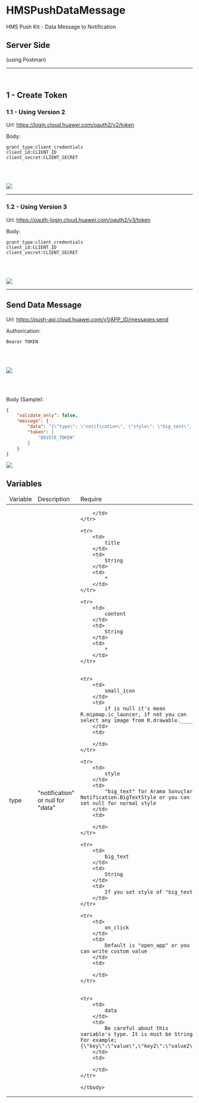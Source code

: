 # HMSPushDataMessage
HMS Push Kit - Data Message to Notification

## Server Side
(using Postman)

<hr>
<br>

## 1 - Create Token

### 1.1 - Using Version 2

Url: 
https://login.cloud.huawei.com/oauth2/v2/token

Body:
```
grant_type:client_credentials
client_id:CLIENT_ID
client_secret:CLIENT_SECRET
```

<br><br>

<img src="https://www.yuklio.com/f/qk7dg-create_token_v2.png">

------------------------------------------


### 1.2 - Using Version 3

Url: 
https://oauth-login.cloud.huawei.com/oauth2/v3/token

Body:
```
grant_type:client_credentials
client_id:CLIENT_ID
client_secret:CLIENT_SECRET
```

<br><br>

<img src="https://www.yuklio.com/f/KaUCn-create_token_v3.png">

------------------------------------------

## Send Data Message

Url:
https://push-api.cloud.huawei.com/v1/APP_ID/messages:send

Authorication:
```
Bearer TOKEN
```

<br><br>

<img src="https://www.yuklio.com/f/mNQMe-send_data_auth_2.png">


<br><br>

Body (Sample):

```json
{
    "validate_only": false,
    "message": {
        "data": "{\"type\": \"notification\", \"style\": \"big_text\", \"title\": \"NOTIFICATION TITLE\", \"content\": \"CONTENT\", \"big_text\": \"Lorem ipsum dolor sit amet, consectetur adipiscing elit.\", \"small_icon\": \"custom_icon\",  \"on_click\": \"open_app\", \"data\": {\"key\":\"value\",\"key2\":\"value2\"} }",
        "token": [
            "DEVICE_TOKEN"
        ]
    }
}
```

<img src="https://www.yuklio.com/f/6diTM-send_data_message.png">



## Variables

<table width="100%">
    <thead>
        <tr>
            <td>
                Variable
            </td>
            <td>
                Description
            </td>
            <td>
                Require
            </td>
        </tr>
    </thead>
    <tbody>
    <tr>
        <td>
            type
        </td>
        <td>
            "notification" or null for "data" 
        </td>
        <td>
            
        </td>
    </tr>
    
    <tr>
        <td>
            title
        </td>
        <td>
            String 
        </td>
        <td>
            *
        </td>
    </tr>
    
    <tr>
        <td>
            content
        </td>
        <td>
            String 
        </td>
        <td>
            *
        </td>
    </tr>
    
    
    <tr>
        <td>
            small_icon
        </td>
        <td>
            if is null it's mean R.mipmap.ic_launcer, if not you can select any image from R.drawable.____  
        </td>
        <td>
            
        </td>
    </tr>
    
    <tr>
        <td>
            style
        </td>
        <td>
            "big_text" for Arama Sonuçları Notification.BigTextStyle or you can set null for normal style
        </td>
        <td>
            
        </td>
    </tr>
    
    <tr>
        <td>
            big_text
        </td>
        <td>
            String
        </td>
        <td>
            If you set style of "big_text"
        </td>
    </tr>
    
    <tr>
        <td>
            on_click
        </td>
        <td>
            Default is "open_app" or you can write custom value 
        </td>
        <td>
            
        </td>
    </tr>
    
    
    <tr>
        <td>
            data
        </td>
        <td>
            Be careful about this variable's type. It is must be String. For example; {\"key\":\"value\",\"key2\":\"value2\"}
        </td>
        <td>
            
        </td>
    </tr>
    
    </tbody>
</table>
